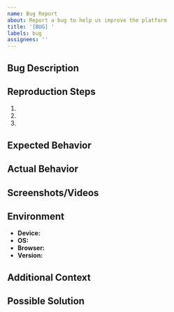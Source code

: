 ```yaml
---
name: Bug Report
about: Report a bug to help us improve the platform
title: '[BUG] '
labels: bug
assignees: ''
---
```


## Bug Description
<!-- A clear and concise description of the bug -->

## Reproduction Steps
<!-- Steps to reproduce the behavior -->
1. 
2. 
3. 

## Expected Behavior
<!-- What you expected to happen -->

## Actual Behavior
<!-- What actually happened -->

## Screenshots/Videos
<!-- If applicable, add screenshots or videos to help explain the problem -->

## Environment
- **Device:** <!-- e.g., Desktop, iPhone 13 -->
- **OS:** <!-- e.g., Windows 11, macOS Monterey, iOS 16 -->
- **Browser:** <!-- e.g., Chrome 112, Safari 16 -->
- **Version:** <!-- e.g., v1.2.3 -->

## Additional Context
<!-- Any other information that might be relevant -->

## Possible Solution
<!-- Optional: If you have suggestions for fixing the bug -->
